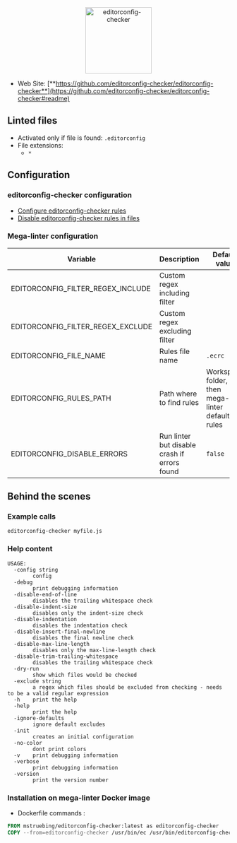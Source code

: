 <!-- markdownlint-disable MD033 MD041 -->
<!-- Generated by .automation/build.py, please do not update manually -->

<div align="center">
  <a href="https://github.com/editorconfig-checker/editorconfig-checker#readme" target="blank" title="Visit linter Web Site">
    <img src="https://raw.githubusercontent.com/editorconfig-checker/editorconfig-checker/master/docs/logo.png" alt="editorconfig-checker" height="150px">
  </a>
</div>

- Web Site: [**https://github.com/editorconfig-checker/editorconfig-checker**](https://github.com/editorconfig-checker/editorconfig-checker#readme)

## Linted files

- Activated only if file is found: `.editorconfig`
- File extensions:
  - `*`

## Configuration

### editorconfig-checker configuration

- [Configure editorconfig-checker rules](https://github.com/editorconfig-checker/editorconfig-checker#configuration)
- [Disable editorconfig-checker rules in files](https://github.com/editorconfig-checker/editorconfig-checker#excluding)

### Mega-linter configuration

| Variable | Description | Default value |
| ----------------- | -------------- | -------------- |
| EDITORCONFIG_FILTER_REGEX_INCLUDE | Custom regex including filter |  |
| EDITORCONFIG_FILTER_REGEX_EXCLUDE | Custom regex excluding filter |  |
| EDITORCONFIG_FILE_NAME | Rules file name | `.ecrc` |
| EDITORCONFIG_RULES_PATH | Path where to find rules | Workspace folder, then mega-linter default rules |
| EDITORCONFIG_DISABLE_ERRORS | Run linter but disable crash if errors found | `false` |

## Behind the scenes

### Example calls

```shell
editorconfig-checker myfile.js
```


### Help content

```shell
USAGE:
  -config string
    	config
  -debug
    	print debugging information
  -disable-end-of-line
    	disables the trailing whitespace check
  -disable-indent-size
    	disables only the indent-size check
  -disable-indentation
    	disables the indentation check
  -disable-insert-final-newline
    	disables the final newline check
  -disable-max-line-length
    	disables only the max-line-length check
  -disable-trim-trailing-whitespace
    	disables the trailing whitespace check
  -dry-run
    	show which files would be checked
  -exclude string
    	a regex which files should be excluded from checking - needs to be a valid regular expression
  -h	print the help
  -help
    	print the help
  -ignore-defaults
    	ignore default excludes
  -init
    	creates an initial configuration
  -no-color
    	dont print colors
  -v	print debugging information
  -verbose
    	print debugging information
  -version
    	print the version number

```

### Installation on mega-linter Docker image

- Dockerfile commands :
```dockerfile
FROM mstruebing/editorconfig-checker:latest as editorconfig-checker
COPY --from=editorconfig-checker /usr/bin/ec /usr/bin/editorconfig-checker
```

